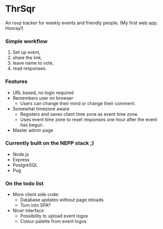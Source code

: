 # ThrSqr
An rsvp tracker for weekly events and friendly people.
(My first web app. Hooray!)

### Simple workflow

1. Set up event, 
2. share the link,
3. leave name to vote, 
4. read responses. 

### Features

* URL based, no login required
* Remembers user on browser
  * Users can change their mind or change their comment.
* Somewhat timezone aware
  * Registers and saves client time zone as event time zone.
  * Uses event time zone to reset responses one hour after the event has begun.
* Master admin page

### Currently built on the NEPP stack ;)

* Node.js
* Express
* PostgreSQL
* Pug
 
### On the todo list

* More client side code:
  * Database updates without page reloads
  * Turn into SPA?
* Nicer interface
  * Possibility to upload event logos
  * Colour palette from event logos
